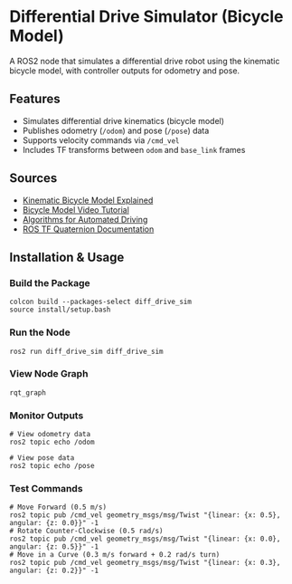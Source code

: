 # Differential Drive Simulator (Bicycle Model)

A ROS2 node that simulates a differential drive robot using the kinematic bicycle model, with controller outputs for odometry and pose.

## Features
- Simulates differential drive kinematics (bicycle model)
- Publishes odometry (`/odom`) and pose (`/pose`) data
- Supports velocity commands via `/cmd_vel`
- Includes TF transforms between `odom` and `base_link` frames

## Sources
- [Kinematic Bicycle Model Explained](https://www.shuffleai.blog/blog/Simple_Understanding_of_Kinematic_Bicycle_Model.html)
- [Bicycle Model Video Tutorial](https://www.youtube.com/watch?v=cjckvOHo8B4)
- [Algorithms for Automated Driving](https://thomasfermi.github.io/Algorithms-for-Automated-Driving/Control/BicycleModel.html)
- [ROS TF Quaternion Documentation](https://docs.ros.org/en/jade/api/tf/html/c++/classtf_1_1Quaternion.html)

## Installation & Usage

### Build the Package
```
colcon build --packages-select diff_drive_sim
source install/setup.bash
```
### Run the Node
```
ros2 run diff_drive_sim diff_drive_sim
```
### View Node Graph
```
rqt_graph
```
### Monitor Outputs
```
# View odometry data
ros2 topic echo /odom

# View pose data
ros2 topic echo /pose
```
### Test Commands
```
# Move Forward (0.5 m/s)
ros2 topic pub /cmd_vel geometry_msgs/msg/Twist "{linear: {x: 0.5}, angular: {z: 0.0}}" -1
# Rotate Counter-Clockwise (0.5 rad/s)
ros2 topic pub /cmd_vel geometry_msgs/msg/Twist "{linear: {x: 0.0}, angular: {z: 0.5}}" -1
# Move in a Curve (0.3 m/s forward + 0.2 rad/s turn)
ros2 topic pub /cmd_vel geometry_msgs/msg/Twist "{linear: {x: 0.3}, angular: {z: 0.2}}" -1
```
